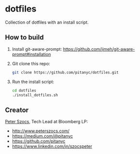 # dotfiles

Collection of dotfiles with an install script.

## How to build

1. Install git-aware-prompt: <https://github.com/jimeh/git-aware-prompt#installation>

2. Git clone this repo:

    ```bash
    git clone https://github.com/pitanyc/dotfiles.git
    ```

3. Run the install script:

    ```bash
    cd dotfiles
    ./install_dotfiles.sh
    ```

## Creator

[Peter Szocs](http://www.peterszocs.com), Tech Lead at Bloomberg LP:

* <http://www.peterszocs.com/>
* <https://medium.com/@pitanyc>
* <https://github.com/pitanyc>
* <https://www.linkedin.com/in/szocspeter>
